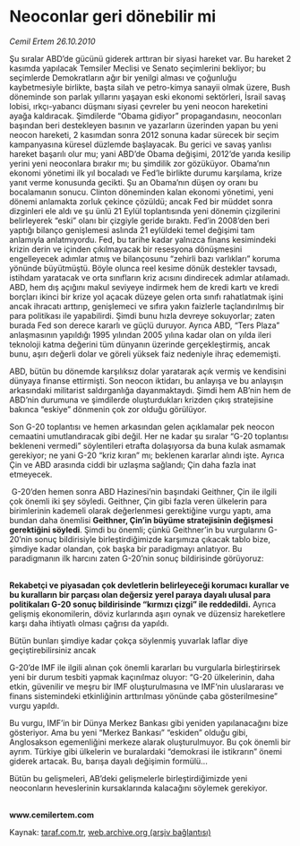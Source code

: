# Neoconlar geri dönebilir mi 

*Cemil Ertem 26.10.2010*

<div class="yazi"><p>Şu sıralar ABD’de gücünü giderek arttıran bir siyasi hareket var. Bu hareket 2 kasımda yapılacak Temsiler Meclisi ve Senato seçimlerini bekliyor; bu seçimlerde Demokratların ağır bir yenilgi alması ve çoğunluğu kaybetmesiyle birlikte, başta silah ve petro-kimya sanayii olmak üzere, Bush döneminde son parlak yıllarını yaşayan eski ekonomi sektörleri, İsrail savaş lobisi, ırkçı-yabancı düşmanı siyasi çevreler bu yeni neocon hareketini ayağa kaldıracak. Şimdilerde “Obama gidiyor” propagandasını, neoconları başından beri destekleyen basının ve yazarların üzerinden yapan bu yeni neocon hareketi, 2 kasımdan sonra 2012 sonuna kadar sürecek bir seçim kampanyasına küresel düzlemde başlayacak. Bu gerici ve savaş yanlısı hareket başarılı olur mu; yani ABD’de Obama değişimi, 2012’de yarıda kesilip yerini yeni neoconlara bırakır mı; bu şimdilik zor gözüküyor. Obama’nın ekonomi yönetimi ilk yıl bocaladı ve Fed’le birlikte durumu karşılama, krize yanıt verme konusunda gecikti. Şu an Obama’nın düşen oy oranı bu bocalamanın sonucu. Clinton döneminden kalan ekonomi yönetimi, yeni dönemi anlamakta zorluk çekince çözüldü; ancak Fed bir müddet sonra dizginleri ele aldı ve şu ünlü 21 Eylül toplantısında yeni dönemin çizgilerini belirleyerek “eski” olanı bir çizgiyle geride bıraktı. Fed’in 2008’den beri yaptığı bilanço genişlemesi aslında 21 eylüldeki temel değişimi tam anlamıyla anlatmıyordu. Fed, bu tarihe kadar yalnızca finans kesimindeki krizin derin ve içinden çıkılmayacak bir resesyona dönüşmesini engelleyecek adımlar atmış ve bilançosunu “zehirli bazı varlıkları” koruma yönünde büyütmüştü. Böyle olunca reel kesime dönük destekler tavsadı, istihdam yaratacak ve orta sınıfların kriz acısını dindirecek adımlar atılamadı. ABD, hem dış açığını makul seviyeye indirmek hem de kredi kartı ve kredi borçları ikinci bir krize yol açacak düzeye gelen orta sınıfı rahatlatmak işini ancak ihracatı arttırıp, genişlemeci ve sıfıra yakın faizlerle taçlandırılmış bir para politikası ile yapabilirdi. Şimdi bunu hızla devreye sokuyorlar; zaten burada Fed son derece kararlı ve güçlü duruyor. Ayrıca ABD, “Ters Plaza” anlaşmasının yapıldığı 1995 yılından 2005 yılına kadar olan on yılda ileri teknoloji katma değerini tüm dünyanın üzerinde gerçekleştirmiş, ancak bunu, aşırı değerli dolar ve göreli yüksek faiz nedeniyle ihraç edememişti. </p>
<p>ABD, bütün bu dönemde karşılıksız dolar yaratarak açık vermiş ve kendisini dünyaya finanse ettirmişti. Son neocon iktidarı, bu anlayışa ve bu anlayışın arkasındaki militarist saldırganlığa dayanmaktaydı. Şimdi hem AB’nin hem de ABD’nin durumuna ve şimdilerde oluşturdukları krizden çıkış stratejisine bakınca “eskiye” dönmenin çok zor olduğu görülüyor.</p>
<p>Son G-20 toplantısı ve hemen arkasından gelen açıklamalar pek neocon cemaatini umutlandıracak gibi değil. Her ne kadar şu sıralar “G-20 toplantısı bekleneni vermedi” söylentileri etrafta dolaşıyorsa da buna kulak asmamak gerekiyor; ne yani G-20 “kriz kıran” mı; beklenen kararlar alındı işte. Ayrıca Çin ve ABD arasında ciddi bir uzlaşma sağlandı; Çin daha fazla inat etmeyecek. </p>
<p> G-20’den hemen sonra ABD Hazinesi’nin başındaki Geithner, Çin ile ilgili çok önemli iki şey söyledi. Geithner, Çin gibi fazla veren ülkelerin para birimlerinin kademeli olarak değerlenmesi gerektiğine vurgu yaptı, ama bundan daha önemlisi <b>Geithner, Çin’in büyüme stratejisinin değişmesi gerektiğini söyledi</b>. Şimdi bu önemli; çünkü Geithner’in bu vurgularını G-20’nin sonuç bildirisiyle birleştirdiğimizde karşımıza çıkacak tablo bize, şimdiye kadar olandan, çok başka bir paradigmayı anlatıyor. Bu paradigmanın ilk harcını zaten G-20’nin sonuç bildirisinde görüyoruz: </p>
<p><b><br/>Rekabetçi ve piyasadan çok devletlerin belirleyeceği korumacı kurallar ve bu kuralların bir parçası olan değersiz yerel paraya dayalı ulusal para politikaları G-20 sonuç bildirisinde “kırmızı çizgi” ile reddedildi.</b> Ayrıca gelişmiş ekonomilerin, döviz kurlarında aşırı oynak ve düzensiz hareketlere karşı daha ihtiyatlı olması çağrısı da yapıldı. </p>
<p>Bütün bunları şimdiye kadar çokça söylenmiş yuvarlak laflar diye geçiştirebilirsiniz ancak </p>
<p>G-20’de IMF ile ilgili alınan çok önemli kararları bu vurgularla birleştirirsek yeni bir durum tesbiti yapmak kaçınılmaz oluyor: “G-20 ülkelerinin, daha etkin, güvenilir ve meşru bir IMF oluşturulmasına ve IMF’nin uluslararası ve finans sistemindeki etkinliğinin arttırılması yönünde çaba gösterilmesine” vurgu yapıldı. </p>
<p>Bu vurgu, IMF’in bir Dünya Merkez Bankası gibi yeniden yapılanacağını bize gösteriyor. Ama bu yeni “Merkez Bankası” “eskiden” olduğu gibi, Anglosakson egemenliğini merkeze alarak oluşturulmuyor. Bu çok önemli bir ayrım. Türkiye gibi ülkelerin ve buralardaki “demokrasi ile istikrarın” önemi giderek artacak. Bu, barışa dayalı değişimin formülü... </p>
<p>Bütün bu gelişmeleri, AB’deki gelişmelerle birleştirdiğimizde yeni neoconların heveslerinin kursaklarında kalacağını söylemek gerekiyor.</p>
<p><b><br/>www.cemilertem.com</b> </p></div>

Kaynak: [taraf.com.tr](http://www.taraf.com.tr:80/cemil-ertem/makale-neoconlar-geri-donebilir-mi.htm), [web.archive.org (arşiv bağlantısı)](http://web.archive.org/web/20101029030518/http://www.taraf.com.tr:80/cemil-ertem/makale-neoconlar-geri-donebilir-mi.htm)
